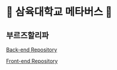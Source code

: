 # 🎡 삼육대학교 메타버스 🎠

## 부르즈할리파
[Back-end Repository](https://github.com/CapstionDesign/back-end)

[Front-end Repository](https://github.com/CapstionDesign/front-end)

